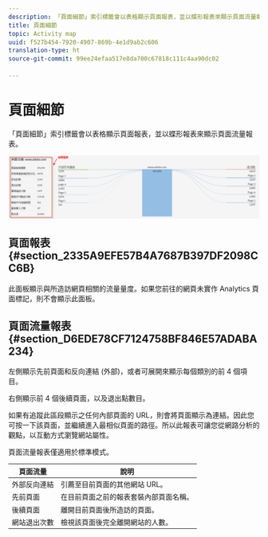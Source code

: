 ```yaml
---
description: 「頁面細節」索引標籤會以表格顯示頁面報表，並以蝶形報表來顯示頁面流量報表。
title: 頁面細節
topic: Activity map
uuid: f527b454-7920-4907-869b-4e1d9ab2c606
translation-type: ht
source-git-commit: 99ee24efaa517e8da700c67818c111c4aa90dc02

---
```



# 頁面細節

「頁面細節」索引標籤會以表格顯示頁面報表，並以蝶形報表來顯示頁面流量報表。

![](assets/page_flow.png)

## 頁面報表 {#section_2335A9EFE57B4A7687B397DF2098CC6B}

此面板顯示與所造訪網頁相關的流量量度。如果您前往的網頁未實作 Analytics 頁面標記，則不會顯示此面板。

## 頁面流量報表 {#section_D6EDE78CF7124758BF846E57ADABA234}

左側顯示先前頁面和反向連結 (外部)，或者可展開來顯示每個類別的前 4 個項目。

右側顯示前 4 個後續頁面，以及退出點數目。

如果有追蹤此區段顯示之任何內部頁面的 URL，則會將頁面顯示為連結。因此您可按一下該頁面，並繼續進入最相似頁面的路徑。所以此報表可讓您從網路分析的觀點，以互動方式瀏覽網站屬性。

頁面流量報表僅適用於標準模式。

| **頁面流量** | **說明** |
|---|---|
| 外部反向連結 | 引薦至目前頁面的其他網站 URL。 |
| 先前頁面 | 在目前頁面之前的報表套裝內部頁面名稱。 |
| 後續頁面 | 離開目前頁面後所造訪的頁面。 |
| 網站退出次數 | 檢視該頁面後完全離開網站的人數。 |

